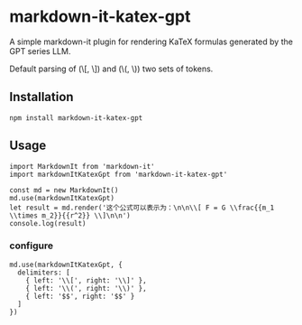 # markdown-it-katex-gpt

A simple markdown-it plugin for rendering KaTeX formulas generated by the GPT series LLM.

Default parsing of (\\[, \\]) and (\\(, \\)) two sets of tokens.

## Installation

```
npm install markdown-it-katex-gpt
```

## Usage

```
import MarkdownIt from 'markdown-it'
import markdownItKatexGpt from 'markdown-it-katex-gpt'
```

```
const md = new MarkdownIt()
md.use(markdownItKatexGpt)
let result = md.render('这个公式可以表示为：\n\n\\[ F = G \\frac{{m_1 \\times m_2}}{{r^2}} \\]\n\n')
console.log(result)
```

### configure
```
md.use(markdownItKatexGpt, {
  delimiters: [
    { left: '\\[', right: '\\]' },
    { left: '\\(', right: '\\)' },
    { left: '$$', right: '$$' }
  ]
})
```